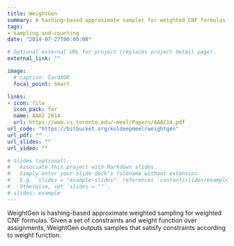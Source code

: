 ```yaml
---
title: WeightGen
summary: A hashing-based approximate sampler for weighted CNF formulas.
tags:
- sampling-and-counting
date: "2014-07-27T00:00:00"

# Optional external URL for project (replaces project detail page).
external_link: ""

image:
  # caption: CardXOR
  focal_point: Smart

links:
- icon: file
  icon_pack: far
  name: AAAI 2014
  url: https://www.cs.toronto.edu/~meel/Papers/AAAI14.pdf
url_code: "https://bitbucket.org/kuldeepmeel/weightgen"
url_pdf: ""
url_slides: ""
url_video: ""

# Slides (optional).
#   Associate this project with Markdown slides.
#   Simply enter your slide deck's filename without extension.
#   E.g. `slides = "example-slides"` references `content/slides/example-slides.md`.
#   Otherwise, set `slides = ""`.
# slides: example
---
```


WeightGen is hashing-based approximate weighted sampling for weighted CNF formulas. Given a set of constraints and weight function over assignments, WeightGen outputs samples that satisfy constraints according to weight function.
